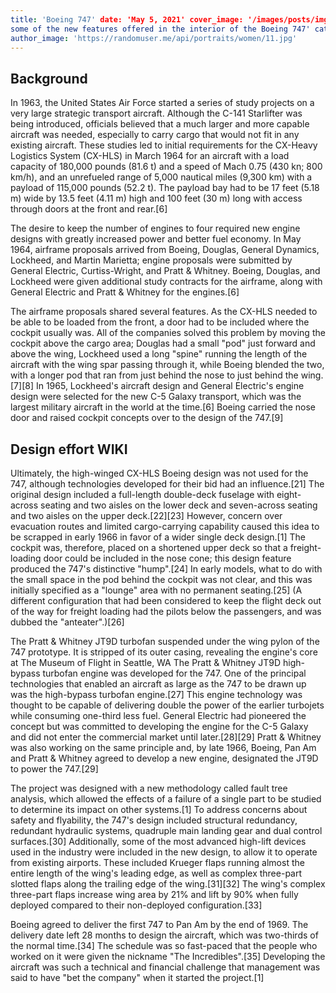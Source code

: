 ```yaml
---
title: 'Boeing 747' date: 'May 5, 2021' cover_image: '/images/posts/img6.jpg' excerpt: 'In this article we will look at
some of the new features offered in the interior of the Boeing 747' category: 'Boeing' author: 'Jane Doe'
author_image: 'https://randomuser.me/api/portraits/women/11.jpg'
---
```


## Background

In 1963, the United States Air Force started a series of study projects on a very large strategic transport aircraft.
Although the C-141 Starlifter was being introduced, officials believed that a much larger and more capable aircraft was
needed, especially to carry cargo that would not fit in any existing aircraft. These studies led to initial requirements
for the CX-Heavy Logistics System (CX-HLS) in March 1964 for an aircraft with a load capacity of 180,000 pounds (81.6 t)
and a speed of Mach 0.75 (430 kn; 800 km/h), and an unrefueled range of 5,000 nautical miles (9,300 km) with a payload
of 115,000 pounds (52.2 t). The payload bay had to be 17 feet (5.18 m) wide by 13.5 feet (4.11 m) high and 100 feet (30
m) long with access through doors at the front and rear.[6]

The desire to keep the number of engines to four required new engine designs with greatly increased power and better
fuel economy. In May 1964, airframe proposals arrived from Boeing, Douglas, General Dynamics, Lockheed, and Martin
Marietta; engine proposals were submitted by General Electric, Curtiss-Wright, and Pratt & Whitney. Boeing, Douglas, and
Lockheed were given additional study contracts for the airframe, along with General Electric and Pratt & Whitney for the
engines.[6]

The airframe proposals shared several features. As the CX-HLS needed to be able to be loaded from the front, a door had
to be included where the cockpit usually was. All of the companies solved this problem by moving the cockpit above the
cargo area; Douglas had a small "pod" just forward and above the wing, Lockheed used a long "spine" running the length
of the aircraft with the wing spar passing through it, while Boeing blended the two, with a longer pod that ran from
just behind the nose to just behind the wing.[7][8] In 1965, Lockheed's aircraft design and General Electric's engine
design were selected for the new C-5 Galaxy transport, which was the largest military aircraft in the world at the
time.[6] Boeing carried the nose door and raised cockpit concepts over to the design of the 747.[9]

## Design effort WIKI

Ultimately, the high-winged CX-HLS Boeing design was not used for the 747, although technologies developed for their bid
had an influence.[21] The original design included a full-length double-deck fuselage with eight-across seating and two
aisles on the lower deck and seven-across seating and two aisles on the upper deck.[22][23] However, concern over
evacuation routes and limited cargo-carrying capability caused this idea to be scrapped in early 1966 in favor of a
wider single deck design.[1] The cockpit was, therefore, placed on a shortened upper deck so that a freight-loading door
could be included in the nose cone; this design feature produced the 747's distinctive "hump".[24] In early models, what
to do with the small space in the pod behind the cockpit was not clear, and this was initially specified as a "lounge"
area with no permanent seating.[25] (A different configuration that had been considered to keep the flight deck out of
the way for freight loading had the pilots below the passengers, and was dubbed the "anteater".)[26]

The Pratt & Whitney JT9D turbofan suspended under the wing pylon of the 747 prototype. It is stripped of its outer
casing, revealing the engine's core at The Museum of Flight in Seattle, WA The Pratt & Whitney JT9D high-bypass turbofan
engine was developed for the 747. One of the principal technologies that enabled an aircraft as large as the 747 to be
drawn up was the high-bypass turbofan engine.[27] This engine technology was thought to be capable of delivering double
the power of the earlier turbojets while consuming one-third less fuel. General Electric had pioneered the concept but
was committed to developing the engine for the C-5 Galaxy and did not enter the commercial market until later.[28][29]
Pratt & Whitney was also working on the same principle and, by late 1966, Boeing, Pan Am and Pratt & Whitney agreed to
develop a new engine, designated the JT9D to power the 747.[29]

The project was designed with a new methodology called fault tree analysis, which allowed the effects of a failure of a
single part to be studied to determine its impact on other systems.[1] To address concerns about safety and flyability,
the 747's design included structural redundancy, redundant hydraulic systems, quadruple main landing gear and dual
control surfaces.[30] Additionally, some of the most advanced high-lift devices used in the industry were included in
the new design, to allow it to operate from existing airports. These included Krueger flaps running almost the entire
length of the wing's leading edge, as well as complex three-part slotted flaps along the trailing edge of the
wing.[31][32] The wing's complex three-part flaps increase wing area by 21% and lift by 90% when fully deployed compared
to their non-deployed configuration.[33]

Boeing agreed to deliver the first 747 to Pan Am by the end of 1969. The delivery date left 28 months to design the
aircraft, which was two-thirds of the normal time.[34] The schedule was so fast-paced that the people who worked on it
were given the nickname "The Incredibles".[35] Developing the aircraft was such a technical and financial challenge that
management was said to have "bet the company" when it started the project.[1]